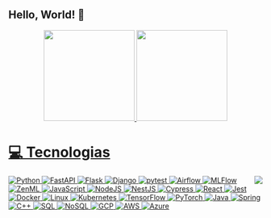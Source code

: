 ## Hello, World! 👋

<div align="center">
  <a href="https://github.com/Gustavodacostavicente">
  <img height="180em" src="https://github-readme-stats.vercel.app/api?username=Gustavodacostavicente&show_icons=true&include_all_commits=true&count_private=true&theme=transparent"/>
  <img height="180em" src="https://github-readme-stats.vercel.app/api/top-langs/?username=Gustavodacostavicente&layout=compact&langs_count=6&theme=transparent"/>
</div>
  
<div>
  <h1>💻 Tecnologias</h1>
  <img align="right" src="https://user-images.githubusercontent.com/5713670/87202985-820dcb80-c2b6-11ea-9f56-7ec461c497c3.gif">
  <div align="left">
    <div>
      <img alt="Python" src="https://img.shields.io/badge/python-100000?style=for-the-badge&logo=python&logoColor=blue">
      <img alt="FastAPI" src="https://img.shields.io/badge/fastapi-100000?style=for-the-badge&logo=fastapi&logoColor=lightgreen">
      <img alt="Flask" src="https://img.shields.io/badge/flask-100000?style=for-the-badge&logo=flask&logoColor=black">
      <img alt="Django" src="https://img.shields.io/badge/django-100000?style=for-the-badge&logo=django&logoColor=green">
      <img alt="pytest" src="https://img.shields.io/badge/pytest-100000?style=for-the-badge&logo=pytest&logoColor=yellow">
      <img alt="Airflow" src="https://img.shields.io/badge/airflow-100000?style=for-the-badge&logo=apache-airflow&logoColor=blue">
      <img alt="MLFlow" src="https://img.shields.io/badge/mlflow-100000?style=for-the-badge&logo=mlflow&logoColor=blue">
      <img alt="ZenML" src="https://img.shields.io/badge/zenml-100000?style=for-the-badge&logo=zenml&logoColor=purple">
      <img alt="JavaScript" src="https://img.shields.io/badge/javascript-100000?style=for-the-badge&logo=javascript&logoColor=yellow">
      <img alt="NodeJS" src="https://img.shields.io/badge/node.js-100000?style=for-the-badge&logo=node.js&logoColor=green">
      <img alt="NestJS" src="https://img.shields.io/badge/nestjs-100000?style=for-the-badge&logo=nestjs&logoColor=red">
      <img alt="Cypress" src="https://img.shields.io/badge/cypress-100000?style=for-the-badge&logo=cypress&logoColor=green">
      <img alt="React" src="https://img.shields.io/badge/react-100000?style=for-the-badge&logo=react&logoColor=blue">
      <img alt="Jest" src="https://img.shields.io/badge/jest-100000?style=for-the-badge&logo=jest&logoColor=red">
      <img alt="Docker" src="https://img.shields.io/badge/docker-100000?style=for-the-badge&logo=docker&logoColor=blue">
      <img alt="Linux" src="https://img.shields.io/badge/linux-100000?style=for-the-badge&logo=linux&logoColor=yellow">
      <img alt="Kubernetes" src="https://img.shields.io/badge/kubernetes-100000?style=for-the-badge&logo=kubernetes&logoColor=blue">
      <img alt="TensorFlow" src="https://img.shields.io/badge/tensorflow-100000?style=for-the-badge&logo=tensorflow&logoColor=orange">
      <img alt="PyTorch" src="https://img.shields.io/badge/pytorch-100000?style=for-the-badge&logo=pytorch&logoColor=red">
      <img alt="Java" src="https://img.shields.io/badge/java-100000?style=for-the-badge&logo=java&logoColor=red">
      <img alt="Spring" src="https://img.shields.io/badge/spring-100000?style=for-the-badge&logo=spring&logoColor=green">
      <img alt="C++" src="https://img.shields.io/badge/c++-100000?style=for-the-badge&logo=c%2b%2b&logoColor=blue">
      <img alt="SQL" src="https://img.shields.io/badge/sql-100000?style=for-the-badge&logo=postgresql&logoColor=blue">
      <img alt="NoSQL" src="https://img.shields.io/badge/nosql-100000?style=for-the-badge&logo=mongodb&logoColor=green">
      <img alt="GCP" src="https://img.shields.io/badge/gcp-100000?style=for-the-badge&logo=google-cloud&logoColor=blue">
      <img alt="AWS" src="https://img.shields.io/badge/aws-100000?style=for-the-badge&logo=amazon-aws&logoColor=orange">
      <img alt="Azure" src="https://img.shields.io/badge/azure-100000?style=for-the-badge&logo=microsoft-azure&logoColor=blue">
    </div>
  </div>
</div>
